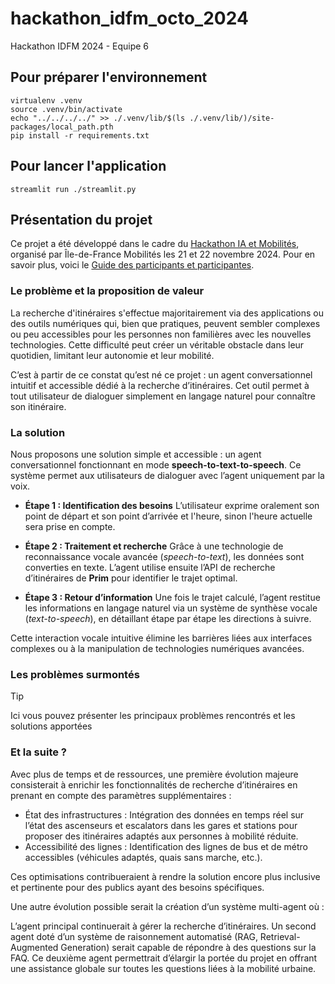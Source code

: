 # hackathon_idfm_octo_2024
Hackathon IDFM 2024 - Equipe 6


## Pour préparer l'environnement

```shell
virtualenv .venv
source .venv/bin/activate
echo "../../../../" >> ./.venv/lib/$(ls ./.venv/lib/)/site-packages/local_path.pth
pip install -r requirements.txt
```

## Pour lancer l'application

```shell
streamlit run ./streamlit.py
```

## Présentation du projet

Ce projet a été développé dans le cadre du [Hackathon IA et Mobilités](https://www.iledefrance-mobilites.fr/actualites/hackathon-2024-ia-et-mobilites), organisé par Île-de-France Mobilités les 21 et 22 novembre 2024. Pour en savoir plus, voici le [Guide des participants et participantes](https://github.com/IleDeFranceMobilites/hackathon_ia_mobilites_2024).


### Le problème et la proposition de valeur
La recherche d'itinéraires s'effectue majoritairement via des applications ou des outils numériques qui, bien que pratiques, peuvent sembler complexes ou peu accessibles pour les personnes non familières avec les nouvelles technologies. Cette difficulté peut créer un véritable obstacle dans leur quotidien, limitant leur autonomie et leur mobilité.

C’est à partir de ce constat qu’est né ce projet : un agent conversationnel intuitif et accessible dédié à la recherche d’itinéraires. Cet outil permet à tout utilisateur de dialoguer simplement en langage naturel pour connaître son itinéraire.

### La solution

Nous proposons une solution simple et accessible : un agent conversationnel fonctionnant en mode **speech-to-text-to-speech**. Ce système permet aux utilisateurs de dialoguer avec l’agent uniquement par la voix.

- **Étape 1 : Identification des besoins**
  L’utilisateur exprime oralement son point de départ et son point d’arrivée et l'heure, sinon l'heure actuelle sera prise en compte.

- **Étape 2 : Traitement et recherche**
  Grâce à une technologie de reconnaissance vocale avancée (*speech-to-text*), les données sont converties en texte. L’agent utilise ensuite l’API de recherche d’itinéraires de **Prim** pour identifier le trajet optimal.

- **Étape 3 : Retour d’information**
  Une fois le trajet calculé, l’agent restitue les informations en langage naturel via un système de synthèse vocale (*text-to-speech*), en détaillant étape par étape les directions à suivre.

Cette interaction vocale intuitive élimine les barrières liées aux interfaces complexes ou à la manipulation de technologies numériques avancées.

### Les problèmes surmontés
> [!TIP]
> Ici vous pouvez présenter les principaux problèmes rencontrés et les solutions apportées
### Et la suite ?
Avec plus de temps et de ressources, une première évolution majeure consisterait à enrichir les fonctionnalités de recherche d’itinéraires en prenant en compte des paramètres supplémentaires :

- État des infrastructures : Intégration des données en temps réel sur l’état des ascenseurs et escalators dans les gares et stations pour proposer des itinéraires adaptés aux personnes à mobilité réduite.
- Accessibilité des lignes : Identification des lignes de bus et de métro accessibles (véhicules adaptés, quais sans marche, etc.).

Ces optimisations contribueraient à rendre la solution encore plus inclusive et pertinente pour des publics ayant des besoins spécifiques.

Une autre évolution possible serait la création d’un système multi-agent où :

L’agent principal continuerait à gérer la recherche d’itinéraires.
Un second agent doté d’un système de raisonnement automatisé (RAG, Retrieval-Augmented Generation) serait capable de répondre à des questions sur la FAQ.
Ce deuxième agent permettrait d’élargir la portée du projet en offrant une assistance globale sur toutes les questions liées à la mobilité urbaine.

